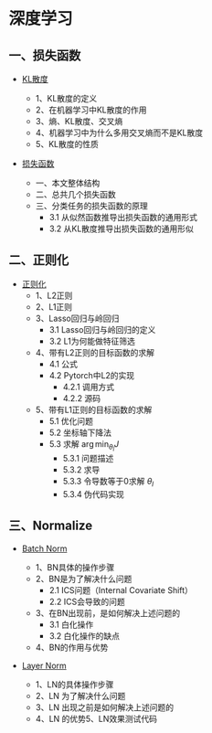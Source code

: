 # 深度学习

## 一、损失函数

* [KL散度](./深度学习/损失函数/KL散度/)
    * 1、KL散度的定义
    * 2、在机器学习中KL散度的作用
    * 3、熵、KL散度、交叉熵
    * 4、机器学习中为什么多用交叉熵而不是KL散度
    * 5、KL散度的性质

* [损失函数](./深度学习/损失函数/损失函数/)
    * 一、本文整体结构
    * 二、总共几个损失函数
    * 三、分类任务的损失函数的原理
        * 3.1 从似然函数推导出损失函数的通用形式
        * 3.2 从KL散度推导出损失函数的通用形似

## 二、正则化

* [正则化](./深度学习/正则化/正则化/)
    * 1、L2正则
    * 2、L1正则
    * 3、Lasso回归与岭回归
        * 3.1 Lasso回归与岭回归的定义
        * 3.2 L1为何能做特征筛选
    * 4、带有L2正则的目标函数的求解
        * 4.1 公式
        * 4.2 Pytorch中L2的实现
            * 4.2.1 调用方式
            * 4.2.2 源码
    * 5、带有L1正则的目标函数的求解
        * 5.1 优化问题
        * 5.2 坐标轴下降法
        * 5.3 求解 $\arg \min_{\theta_l} J$
            * 5.3.1 问题描述
            * 5.3.2 求导
            * 5.3.3 令导数等于0求解 $\theta_l$
            * 5.3.4 伪代码实现

## 三、Normalize

* [Batch Norm](./深度学习/Normalize/batch_normalize/)
    * 1、BN具体的操作步骤
    * 2、BN是为了解决什么问题
        * 2.1 ICS问题（Internal Covariate Shift）
        * 2.2 ICS会导致的问题
    * 3、在BN出现前，是如何解决上述问题的
        * 3.1 白化操作
        * 3.2 白化操作的缺点
    * 4、BN的作用与优势

* [Layer Norm](./深度学习/Normalize/layer_normalize/)
    * 1、LN的具体操作步骤
    * 2、LN 为了解决什么问题
    * 3、LN 出现之前是如何解决上述问题的
    * 4、LN 的优势5、LN效果测试代码
